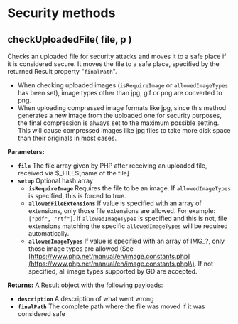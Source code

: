 # Security methods

## checkUploadedFile\( file, p \)

Checks an uploaded file for security attacks and moves it to a safe place if it is considered secure. It moves the file to a safe place, specified by the returned Result property "`finalPath`".

* When checking uploaded images \(`isRequireImage` or `allowedImageTypes` has been set\), image types other than jpg, gif or png are converted to png.
* When uploading compressed image formats like jpg, since this method generates a new image from the uploaded one for security purposes, the final compression is always set to the maximum possible setting. This will cause compressed images like jpg files to take more disk space than their originals in most cases.

**Parameters:**

* **`file`** The file array given by PHP after receiving an uploaded file, received via $\_FILES\[name of the file\]
* **`setup`** Optional hash array
  * **`isRequireImage`** Requires the file to be an image. If `allowedImageTypes` is specified, this is forced to true. 
  * **`allowedFileExtensions`** If value is specified with an array of extensions, only those file extensions are allowed. For example: `["pdf", "rtf"]`. If `allowedImageTypes` is specified and this is not, file extensions matching the specific `allowedImageTypes` will be required automatically.
  * **`allowedImageTypes`** If value is specified with an array of IMG\_?, only those image types are allowed \(See [https://www.php.net/manual/en/image.constants.php](https://www.php.net/manual/en/image.constants.php)\). If not specified, all image types supported by GD are accepted.

**Returns:** A [Result](../../core-classes/result/) object with the following payloads:

* **`description`** A description of what went wrong
* **`finalPath`** The complete path where the file was moved if it was considered safe

